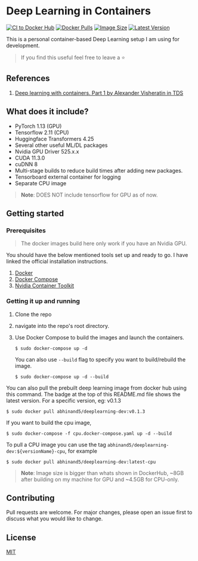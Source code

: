 # Deep Learning in Containers 

[![CI to Docker Hub](https://github.com/abhinand5/deeplearning-dev-containers/actions/workflows/buildAndPush.yml/badge.svg?branch=v0.1.2)](https://github.com/abhinand5/deeplearning-dev-containers/actions/workflows/buildAndPush.yml)
[![Docker Pulls](https://img.shields.io/docker/pulls/abhinand5/deeplearning-dev.svg)](https://hub.docker.com/r/abhinand5/deeplearning-dev)
[![Image Size](https://img.shields.io/docker/image-size/abhinand5/deeplearning-dev/latest)](https://hub.docker.com/r/abhinand5/deeplearning-dev)
[![Latest Version](https://img.shields.io/docker/v/abhinand5/deeplearning-dev)](https://hub.docker.com/r/abhinand5/deeplearning-dev)

This is a personal container-based Deep Learning setup I am using for development.

> If you find this useful feel free to leave a :star:

## References
1. [Deep learning with containers. Part 1 by Alexander Visheratin in TDS](https://towardsdatascience.com/deep-learning-with-containers-part-1-4779877492a1)

## What does it include?
- PyTorch 1.13 (GPU)
- Tensorflow 2.11 (CPU)
- Huggingface Transformers 4.25
- Several other useful ML/DL packages
- Nvidia GPU Driver 525.x.x
- CUDA 11.3.0
- cuDNN 8
- Multi-stage builds to reduce build times after adding new packages. 
- Tensorboard external container for logging
- Separate CPU image

> **Note**: DOES NOT include tensorflow for GPU as of now. 

## Getting started

### Prerequisites

> The docker images build here only work if you have an Nvidia GPU.

You should have the below mentioned tools set up and ready to go. I have linked the official installation instructions.
1. [Docker](https://docs.docker.com/engine/install/)
2. [Docker Compose](https://docs.docker.com/compose/install/)
3. [Nvidia Container Toolkit](https://docs.nvidia.com/datacenter/cloud-native/container-toolkit/install-guide.html#docker)

### Getting it up and running
1. Clone the repo
2. navigate into the repo's root directory. 
3. Use Docker Compose to build the images and launch the containers. 

    `$ sudo docker-compose up -d`

    You can also use `--build` flag to specify you want to build/rebuild the image.

    `$ sudo docker-compose up -d --build`

You can also pull the prebuilt deep learning image from docker hub using this command. The badge at the top of this README.md file shows the latest version. For a specific version, eg: v0.1.3 

`$ sudo docker pull abhinand5/deeplearning-dev:v0.1.3`

If you want to build the cpu image,

`$ sudo docker-compose -f cpu.docker-compose.yaml up -d --build`

To pull a CPU image you can use the tag `abhinand5/deeplearning-dev:${versionName}-cpu`, for example

`$ sudo docker pull abhinand5/deeplearning-dev:latest-cpu`

> **Note**: Image size is bigger than whats shown in DockerHub, ~8GB after building on my machine for GPU and ~4.5GB for CPU-only.

## Contributing
Pull requests are welcome. For major changes, please open an issue first to discuss what you would like to change.

## License
[MIT](https://choosealicense.com/licenses/mit/)